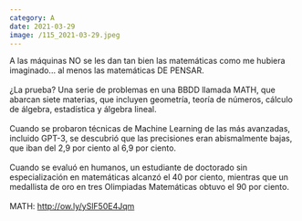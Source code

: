 ```yaml
--- 
category: A 
date: 2021-03-29 
image: /115_2021-03-29.jpeg 
--- 
```


A las máquinas NO se les dan tan bien las matemáticas como me hubiera imaginado... al menos las matemáticas DE PENSAR.  <br><br>¿La prueba? Una serie de problemas en una BBDD llamada MATH, que abarcan siete materias, que incluyen geometría, teoría de números, cálculo de álgebra, estadística y álgebra lineal. <br><br>Cuando se probaron técnicas de Machine Learning de las más avanzadas, incluido GPT-3, se descubrió que las precisiones eran abismalmente bajas, que iban del 2,9 por ciento al 6,9 por ciento. <br><br>Cuando se evaluó en humanos, un estudiante de doctorado sin especialización en matemáticas alcanzó el 40 por ciento, mientras que un medallista de oro en tres Olimpiadas Matemáticas obtuvo el 90 por ciento.<br><br>MATH: http://ow.ly/ySlF50E4Jqm